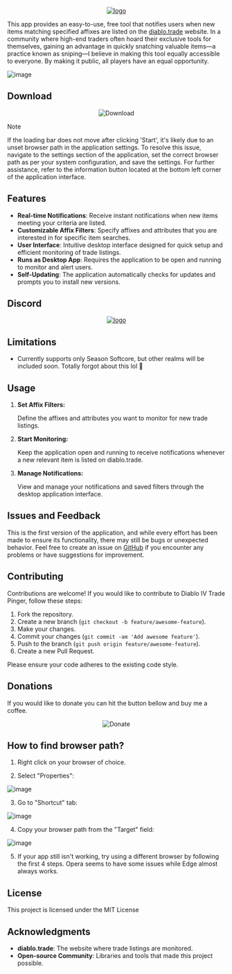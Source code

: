 
<p align="center">
  <a href="https://github.com/manistra/diablo-trade-pinger">
    <img src="https://github.com/manistra/diablo-trade-pinger/assets/24444790/86b31e50-7118-4d02-ad3f-bc92d7dda072" alt="logo">
  </a>
</p>


This app provides an easy-to-use, free tool that notifies users when new items matching specified affixes are listed on the [diablo.trade](https://diablo.trade) website. In a community where high-end traders often hoard their exclusive tools for themselves, gaining an advantage in quickly snatching valuable items—a practice known as sniping—I believe in making this tool equally accessible to everyone. By making it public, all players have an equal opportunity.

![image](https://github.com/manistra/diablo-trade-pinger/assets/24444790/78eae573-aa7a-4aba-a40a-55678d65356b)



## Download
<p align="center">
  <a href="https://github.com/manistra/diablo-trade-pinger/releases/download/v1.2.6/Diablo.Trade.Pinger-1.2.6.Setup.exe" style="text-decoration: none;">
    <img src="https://github.com/manistra/diablo-trade-pinger/assets/24444790/3f2c1919-be0f-4cd0-9af7-419de422323f" alt="Download">
  </a>
</p>

> [!NOTE]
> If the loading bar does not move after clicking 'Start', it's likely due to an unset browser path in the application settings. To resolve this issue, navigate to the settings section of the application, set the correct browser path as per your system configuration, and save the settings. For further assistance, refer to the information button located at the bottom left corner of the application interface.

## Features

- **Real-time Notifications**: Receive instant notifications when new items meeting your criteria are listed.
- **Customizable Affix Filters**: Specify affixes and attributes that you are interested in for specific item searches.
- **User Interface**: Intuitive desktop interface designed for quick setup and efficient monitoring of trade listings.
- **Runs as Desktop App**: Requires the application to be open and running to monitor and alert users.
- **Self-Updating**: The application automatically checks for updates and prompts you to install new versions.

## Discord
<p align="center">
  <a href="https://discord.gg/QVDgUQMSqB">
    <img src="https://github.com/manistra/diablo-trade-pinger/assets/24444790/4f2cc6fa-0d53-4702-a558-3bee1d7d5401" alt="logo">
  </a>
</p>

## Limitations
- Currently supports only Season Softcore, but other realms will be included soon. Totally forgot about this lol 🤣


## Usage

1. **Set Affix Filters:**

   Define the affixes and attributes you want to monitor for new trade listings.

2. **Start Monitoring:**

   Keep the application open and running to receive notifications whenever a new relevant item is listed on diablo.trade.

3. **Manage Notifications:**

   View and manage your notifications and saved filters through the desktop application interface.

## Issues and Feedback

This is the first version of the application, and while every effort has been made to ensure its functionality, there may still be bugs or unexpected behavior. Feel free to create an issue on [GitHub](https://github.com/manistra/diablo-trade-pinger/issues) if you encounter any problems or have suggestions for improvement.


## Contributing

Contributions are welcome! If you would like to contribute to Diablo IV Trade Pinger, follow these steps:

1. Fork the repository.
2. Create a new branch (`git checkout -b feature/awesome-feature`).
3. Make your changes.
4. Commit your changes (`git commit -am 'Add awesome feature'`).
5. Push to the branch (`git push origin feature/awesome-feature`).
6. Create a new Pull Request.

Please ensure your code adheres to the existing code style.

## Donations
If you would like to donate you can hit the button bellow and buy me a coffee. 
<p align="center">
  <a href="https://www.buymeacoffee.com/manistra" style="text-decoration: none;">
    <img src="https://github.com/manistra/diablo-trade-pinger/assets/24444790/b0babd99-c1ca-49cd-b53f-e0199393d343" alt="Donate">
  </a>
</p>



## How to find browser path? 

1. Right click on your browser of choice.

2. Select "Properties":

![image](https://github.com/manistra/diablo-trade-pinger/assets/24444790/7426a17e-6dfc-45ef-8bc2-ab74e83b5698)

3. Go to "Shortcut" tab:

![image](https://github.com/manistra/diablo-trade-pinger/assets/24444790/790f6a94-7919-4a97-a76d-6957114fb1f7)

4. Copy your browser path from the "Target" field: 

![image](https://github.com/manistra/diablo-trade-pinger/assets/24444790/81b187d2-8383-4597-808b-cce6c71b44da)

5. If your app still isn't working, try using a different browser by following the first 4 steps. Opera seems to have some issues while Edge almost always works. 



## License

This project is licensed under the MIT License
## Acknowledgments

- **diablo.trade**: The website where trade listings are monitored.
- **Open-source Community**: Libraries and tools that made this project possible.
